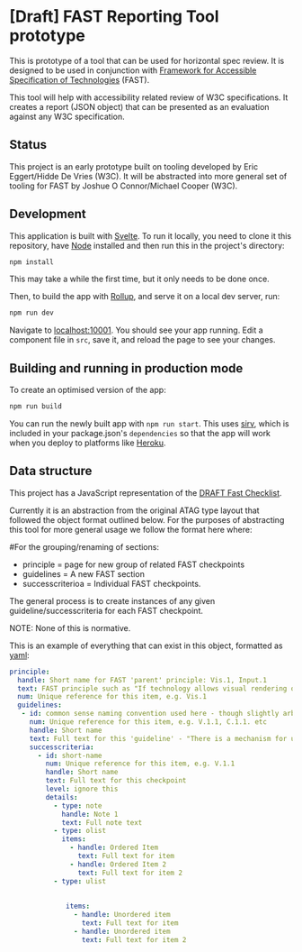 # [Draft] FAST Reporting Tool prototype

This is prototype of a tool that can be used for horizontal spec review. It is designed to be used in conjunction with [Framework for Accessible Specification of Technologies](https://w3c.github.io/apa/fast/#framework-for-accessible-specification-of-technologies) (FAST).

This tool will help with accessibility related review of W3C specifications. It creates a report (JSON object) that can be presented as an evaluation against any W3C specification.

## Status

This project is an early prototype built on tooling developed by Eric Eggert/Hidde De Vries (W3C). It will be abstracted into more general set of tooling for FAST by Joshue O Connor/Michael Cooper (W3C).

## Development

This application is built with [Svelte](https://svelte.dev). To run it locally, you need to clone it this repository, have [Node](https://nodejs.org) installed and then run this in the project's directory:

```bash
npm install
```

This may take a while the first time, but it only needs to be done once.

Then, to build the app with [Rollup](https://rollupjs.org), and serve it on a local dev server, run:

```bash
npm run dev
```

Navigate to [localhost:10001](http://localhost:10001). You should see your app running. Edit a component file in `src`, save it, and reload the page to see your changes.

## Building and running in production mode

To create an optimised version of the app:

```bash
npm run build
```

You can run the newly built app with `npm run start`. This uses [sirv](https://github.com/lukeed/sirv), which is included in your package.json's `dependencies` so that the app will work when you deploy to platforms like [Heroku](https://heroku.com).

## Data structure

This project has a JavaScript representation of the [DRAFT Fast Checklist](https://w3c.github.io/apa/fast/checklist.html).

Currently it is an abstraction from the original ATAG type layout that followed the object format outlined below. For the purposes of abstracting this tool for more general usage we follow the format here where:

#For the grouping/renaming of sections:

* principle = page for new group of related FAST checkpoints
* guidelines = A new FAST section
* successcriterioa = Individual FAST checkpoints.

The general process is to create instances of any given guideline/successcriteria for each FAST checkpoint.

NOTE: None of this is normative.

This is an example of everything that can exist in this object, formatted as [yaml](https://yaml.org/):

```yaml
principle:
  handle: Short name for FAST 'parent' principle: Vis.1, Input.1
  text: FAST principle such as "If technology allows visual rendering of content" or "If technology provides author control over color" - these determin the relevancy of a FAST "principle"
  num: Unique reference for this item, e.g. Vis.1
  guidelines:
   - id: common sense naming convention used here - though slightly arbitrary for each checkpoint e.g. "content-resized" or "defined-way-for-non-visual-rendering"
     num: Unique reference for this item, e.g. V.1.1, C.1.1. etc
     handle: Short name
     text: Full text for this 'guideline' - "There is a mechanism for users to override colors of text and user interface components" etc.
     successcriteria:
       - id: short-name
         num: Unique reference for this item, e.g. V.1.1
         handle: Short name
         text: Full text for this checkpoint
         level: ignore this
         details:
           - type: note
             handle: Note 1
             text: Full note text
           - type: olist
             items:
               - handle: Ordered Item
                 text: Full text for item
               - handle: Ordered Item 2
                 text: Full text for item 2
           - type: ulist
           
 
              items:
                - handle: Unordered item
                  text: Full text for item
                - handle: Unordered item
                  text: Full text for item 2
```
